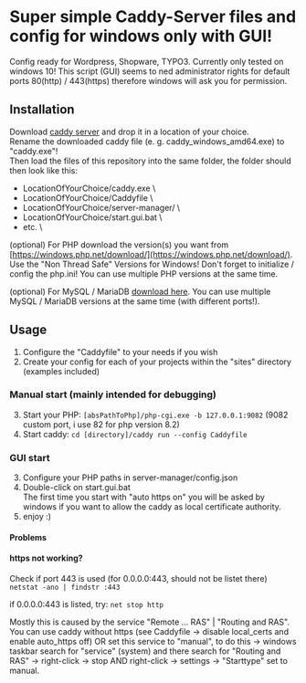 # Super simple Caddy-Server files and config for windows only with GUI!
Config ready for Wordpress, Shopware, TYPO3.
Currently only tested on windows 10!
This script (GUI) seems to ned administrator rights for default ports 80(http) / 443(https) therefore windows will ask you for permission.

## Installation
Download [caddy server](https://caddyserver.com/download) and drop it in a location of your choice. \
Rename the downloaded caddy file (e. g. caddy_windows_amd64.exe) to "caddy.exe"! \
Then load the files of this repository into the same folder, the folder should then look like this:

- LocationOfYourChoice/caddy.exe \
- LocationOfYourChoice/Caddyfile \
- LocationOfYourChoice/server-manager/ \
- LocationOfYourChoice/start.gui.bat \
- etc. \

(optional) For PHP download the version(s) you want from [https://windows.php.net/download/](https://windows.php.net/download/).
Use the "Non Thread Safe" Versions for Windows! Don't forget to initialize / config the php.ini!
You can use multiple PHP versions at the same time.

(optional) For MySQL / MariaDB [download here](https://mariadb.org/download/?t=mariadb&p=mariadb&r=11.8.2&os=windows&cpu=x86_64&pkg=msi&mirror=archive).
You can use multiple MySQL / MariaDB versions at the same time (with different ports!).


## Usage
1. Configure the "Caddyfile" to your needs if you wish
2. Create your config for each of your projects within the "sites" directory (examples included)

### Manual start (mainly intended for debugging)
3. Start your PHP: `[absPathToPhp]/php-cgi.exe -b 127.0.0.1:9082` (9082 custom port, i use 82 for php version 8.2)
4. Start caddy: `cd [directory]/caddy run --config Caddyfile`

### GUI start
3. Configure your PHP paths in server-manager/config.json
4. Double-click on start.gui.bat \
   The first time you start with "auto https on" you will be asked by windows if you want to allow the caddy as local certificate authority.
5. enjoy :)

#### Problems
#### https not working?
Check if port 443 is used (for 0.0.0.0:443, should not be listet there)
`netstat -ano | findstr :443`

if 0.0.0.0:443 is listed, try:
`net stop http`

Mostly this is caused by the service "Remote ... RAS" | "Routing and RAS".
You can use caddy without https (see Caddyfile -> disable local_certs and enable auto_https off)
OR set this service to "manual",
to do this -> windows taskbar search for "service" (system) and there search for "Routing and RAS" -> right-click -> stop AND right-click -> settings -> "Starttype" set to manual.
